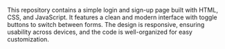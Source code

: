 
This repository contains a simple login and sign-up page built with HTML, CSS, and JavaScript. It features a clean and modern interface with toggle buttons to switch between forms. The design is responsive, ensuring usability across devices, and the code is well-organized for easy customization.
